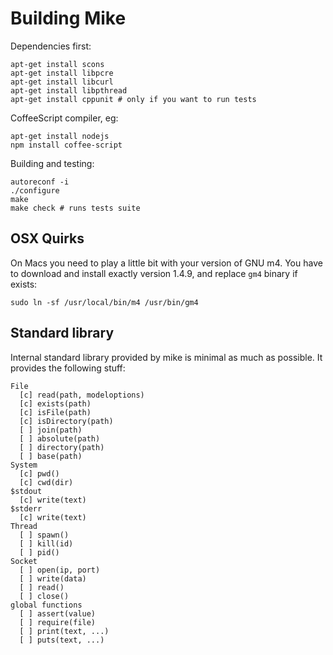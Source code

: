 # Building Mike

Dependencies first:

    apt-get install scons
    apt-get install libpcre
    apt-get install libcurl
    apt-get install libpthread
    apt-get install cppunit # only if you want to run tests

CoffeeScript compiler, eg:

    apt-get install nodejs
    npm install coffee-script

Building and testing:
  
    autoreconf -i
    ./configure
    make
    make check # runs tests suite

## OSX Quirks

On Macs you need to play a little bit with your version of GNU m4.
You have to download and install exactly version 1.4.9, and replace
`gm4` binary if exists: 

    sudo ln -sf /usr/local/bin/m4 /usr/bin/gm4

## Standard library

Internal standard library provided by mike is minimal as much as possible.
It provides the following stuff:

    File
      [c] read(path, modeloptions)
      [c] exists(path)
      [c] isFile(path)
      [c] isDirectory(path)
      [ ] join(path)
      [ ] absolute(path)
      [ ] directory(path)
      [ ] base(path)
    System
      [c] pwd()
      [c] cwd(dir)
    $stdout
      [c] write(text)
    $stderr
      [c] write(text)
    Thread
      [ ] spawn()
      [ ] kill(id)
      [ ] pid()
    Socket
      [ ] open(ip, port)
      [ ] write(data)
      [ ] read()
      [ ] close()
    global functions
      [ ] assert(value)
      [ ] require(file) 
      [ ] print(text, ...)
      [ ] puts(text, ...)
  